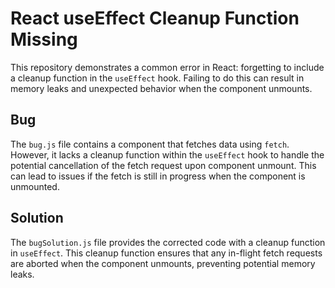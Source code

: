 # React useEffect Cleanup Function Missing

This repository demonstrates a common error in React: forgetting to include a cleanup function in the `useEffect` hook.  Failing to do this can result in memory leaks and unexpected behavior when the component unmounts.

## Bug

The `bug.js` file contains a component that fetches data using `fetch`. However, it lacks a cleanup function within the `useEffect` hook to handle the potential cancellation of the fetch request upon component unmount. This can lead to issues if the fetch is still in progress when the component is unmounted.

## Solution

The `bugSolution.js` file provides the corrected code with a cleanup function in `useEffect`. This cleanup function ensures that any in-flight fetch requests are aborted when the component unmounts, preventing potential memory leaks.